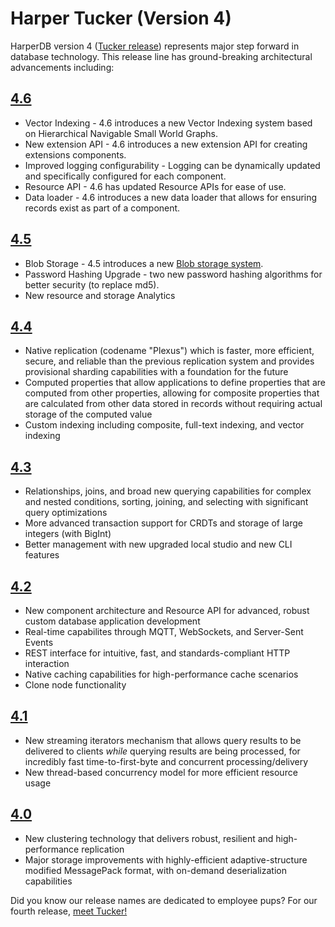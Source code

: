 # Harper Tucker (Version 4)

HarperDB version 4 ([Tucker release](tucker.md)) represents major step forward in database technology. This release line has ground-breaking architectural advancements including:

## [4.6](4.6.0.md)

- Vector Indexing - 4.6 introduces a new Vector Indexing system based on Hierarchical Navigable Small World Graphs.
- New extension API - 4.6 introduces a new extension API for creating extensions components.
- Improved logging configurability - Logging can be dynamically updated and specifically configured for each component.
- Resource API - 4.6 has updated Resource APIs for ease of use.
- Data loader - 4.6 introduces a new data loader that allows for ensuring records exist as part of a component.

## [4.5](4.5.0.md)

- Blob Storage - 4.5 introduces a new [Blob storage system](../../reference/blob.md).
- Password Hashing Upgrade - two new password hashing algorithms for better security (to replace md5).
- New resource and storage Analytics

## [4.4](4.4.0.md)

- Native replication (codename "Plexus") which is faster, more efficient, secure, and reliable than the previous replication system and provides provisional sharding capabilities with a foundation for the future
- Computed properties that allow applications to define properties that are computed from other properties, allowing for composite properties that are calculated from other data stored in records without requiring actual storage of the computed value
- Custom indexing including composite, full-text indexing, and vector indexing

## [4.3](4.3.0.md)

- Relationships, joins, and broad new querying capabilities for complex and nested conditions, sorting, joining, and selecting with significant query optimizations
- More advanced transaction support for CRDTs and storage of large integers (with BigInt)
- Better management with new upgraded local studio and new CLI features

## [4.2](4.2.0.md)

- New component architecture and Resource API for advanced, robust custom database application development
- Real-time capabilites through MQTT, WebSockets, and Server-Sent Events
- REST interface for intuitive, fast, and standards-compliant HTTP interaction
- Native caching capabilities for high-performance cache scenarios
- Clone node functionality

## [4.1](4.1.0.md)

- New streaming iterators mechanism that allows query results to be delivered to clients _while_ querying results are being processed, for incredibly fast time-to-first-byte and concurrent processing/delivery
- New thread-based concurrency model for more efficient resource usage

## [4.0](4.0.0.md)

- New clustering technology that delivers robust, resilient and high-performance replication
- Major storage improvements with highly-efficient adaptive-structure modified MessagePack format, with on-demand deserialization capabilities

Did you know our release names are dedicated to employee pups? For our fourth release, [meet Tucker!](tucker.md)
